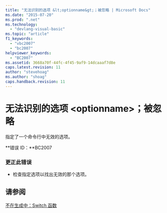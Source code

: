 ```yaml
---
title: "无法识别的选项 &lt;optionname&gt;；被忽略 | Microsoft Docs"
ms.date: "2015-07-20"
ms.prod: ".net"
ms.technology: 
  - "devlang-visual-basic"
ms.topic: "article"
f1_keywords: 
  - "vbc2007"
  - "bc2007"
helpviewer_keywords: 
  - "BC2007"
ms.assetid: 3668a70f-44fc-4f45-9af9-14dcaaaf7d8e
caps.latest.revision: 11
author: "stevehoag"
ms.author: "shoag"
caps.handback.revision: 11
---
```

# 无法识别的选项 &lt;optionname&gt;；被忽略
指定了一个命令行中无效的选项。  
  
 **错误 ID：**BC2007  
  
### 更正此错误  
  
-   检查指定选项以找出无效的那个选项。  
  
## 请参阅  
 [不在生成中：Switch 函数](http://msdn.microsoft.com/zh-cn/8320196c-ad40-49d5-a9b8-d1af5dab652f)
